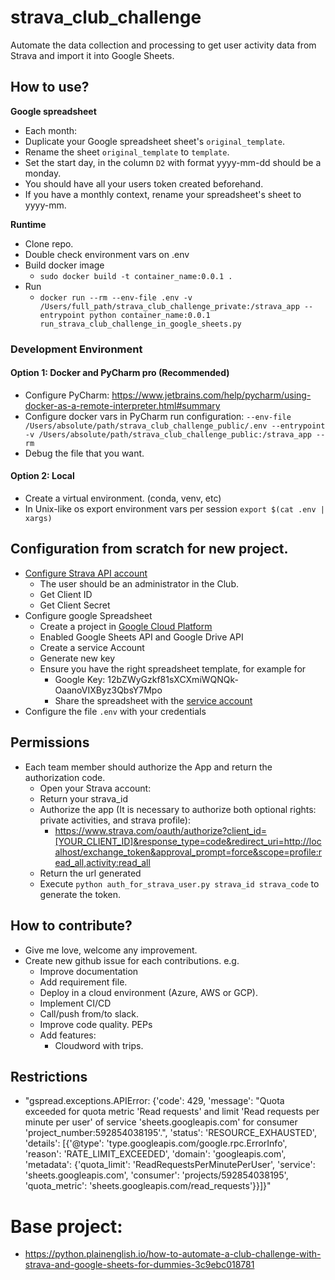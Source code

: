 # strava_club_challenge

Automate the data collection and processing to get user activity data from Strava and import it into Google Sheets.

## How to use?

**Google spreadsheet**

- Each month:
- Duplicate your Google spreadsheet sheet's `original_template`.
- Rename the sheet `original_template` to `template`.
- Set the start day, in the column `D2` with format yyyy-mm-dd should be a monday.
- You should have all your users token created beforehand.
- If you have a monthly context, rename your spreadsheet's sheet to yyyy-mm.

**Runtime**

- Clone repo.
- Double check environment vars on .env
- Build docker image 
  - `sudo docker build -t container_name:0.0.1 .`
- Run 
  - `docker run --rm --env-file .env -v /Users/full_path/strava_club_challenge_private:/strava_app --entrypoint python container_name:0.0.1 run_strava_club_challenge_in_google_sheets.py`

### Development Environment

#### Option 1: Docker and PyCharm pro (Recommended)

- Configure PyCharm: https://www.jetbrains.com/help/pycharm/using-docker-as-a-remote-interpreter.html#summary
- Configure docker vars in PyCharm run configuration:
 `--env-file /Users/absolute/path/strava_club_challenge_public/.env --entrypoint -v /Users/absolute/path/strava_club_challenge_public:/strava_app --rm`
- Debug the file that you want.

#### Option 2: Local 

- Create a virtual environment. (conda, venv, etc)
- In Unix-like os export environment vars per session `export $(cat .env | xargs)`


## Configuration from scratch for new project.

- [Configure Strava API account](https://developers.strava.com/docs/getting-started/#account)
  - The user should be an administrator in the Club.  
  - Get Client ID	
  - Get Client Secret
- Configure google Spreadsheet
  - Create a project in [Google Cloud Platform](https://docs.gspread.org/en/latest/oauth2.html#oauth-client-id)
  - Enabled Google Sheets API and Google Drive API
  - Create a service Account
  - Generate new key
  - Ensure you have the right spreadsheet template, for example for
    - Google Key: 12bZWyGzkf81sXCXmiWQNQk-OaanoVIXByz3QbsY7Mpo
    - Share the spreadsheet with the [service account](https://stackoverflow.com/questions/38949318/google-sheets-api-returns-the-caller-does-not-have-permission-when-using-serve)
- Configure the file `.env` with your credentials

## Permissions

- Each team member should authorize the App and return the authorization code.
  - Open your Strava account:
  - Return your strava_id
  - Authorize the app (It is necessary to authorize both optional rights: private activities, and strava profile):
    - https://www.strava.com/oauth/authorize?client_id=[YOUR_CLIENT_ID]&response_type=code&redirect_uri=http://localhost/exchange_token&approval_prompt=force&scope=profile:read_all,activity:read_all
  - Return the url generated
  - Execute `python auth_for_strava_user.py strava_id strava_code` to generate the token.

## How to contribute?

- Give me love, welcome any improvement.
- Create new github issue for each contributions. e.g.
  - Improve documentation
  - Add requirement file.
  - Deploy in a cloud environment (Azure, AWS or GCP).
  - Implement CI/CD
  - Call/push from/to slack.
  - Improve code quality. PEPs
  - Add features:
    - Cloudword with trips.

## Restrictions

- "gspread.exceptions.APIError: {'code': 429, 'message': "Quota exceeded for quota metric 'Read requests' and limit 'Read requests per minute per user' of service 'sheets.googleapis.com' for consumer 'project_number:592854038195'.", 'status': 'RESOURCE_EXHAUSTED', 'details': [{'@type': 'type.googleapis.com/google.rpc.ErrorInfo', 'reason': 'RATE_LIMIT_EXCEEDED', 'domain': 'googleapis.com', 'metadata': {'quota_limit': 'ReadRequestsPerMinutePerUser', 'service': 'sheets.googleapis.com', 'consumer': 'projects/592854038195', 'quota_metric': 'sheets.googleapis.com/read_requests'}}]}"

# Base project:

- https://python.plainenglish.io/how-to-automate-a-club-challenge-with-strava-and-google-sheets-for-dummies-3c9ebc018781

